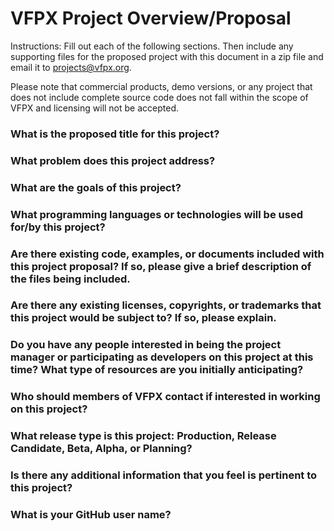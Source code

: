 ﻿# VFPX Project Overview/Proposal

Instructions: Fill out each of the following sections. Then include any supporting files for the proposed project with this document in a zip file and email it to [projects@vfpx.org](mailto:projects@vfpx.org).

Please note that commercial products, demo versions, or any project that does not include complete source code does not fall within the scope of VFPX and licensing will not be accepted.

### What is the proposed title for this project?

### What problem does this project address?

### What are the goals of this project?

### What programming languages or technologies will be used for/by this project?

### Are there existing code, examples, or documents included with this project proposal? If so, please give a brief description of the files being included.

### Are there any existing licenses, copyrights, or trademarks that this project would be subject to? If so, please explain.

### Do you have any people interested in being the project manager or participating as developers on this project at this time? What type of resources are you initially anticipating?

### Who should members of VFPX contact if interested in working on this project?

### What release type is this project: Production, Release Candidate, Beta, Alpha, or Planning?

### Is there any additional information that you feel is pertinent to this project?

### What is your GitHub user name?